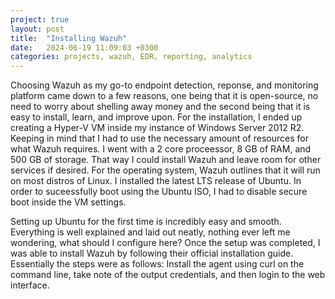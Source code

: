 ```yaml
---
project: true
layout: post
title:  "Installing Wazuh"
date:   2024-06-19 11:09:03 +0300
categories: projects, wazuh, EDR, reporting, analytics
---
```

Choosing Wazuh as my go-to endpoint detection, reponse, and monitoring platform came down to a few reasons, one being that it is open-source, no need to worry about shelling away money and the second being that it is easy to install, learn, and improve upon. For the installation, I ended up creating a Hyper-V VM inside my instance of Windows Server 2012 R2. Keeping in mind that I had to use the necessary amount of resources for what Wazuh requires. I went with a 2 core proceessor, 8 GB of RAM, and 500 GB of storage. That way I could install Wazuh and leave room for other services if desired. For the operating system, Wazuh outlines that it will run on most distros of Linux. I installed the latest LTS release of Ubuntu. In order to suceessfully boot using the Ubuntu ISO, I had to disable secure boot inside the VM settings. 

Setting up Ubuntu for the first time is incredibly easy and smooth. Everything is well explained and laid out neatly, nothing ever left me wondering, what should I configure here? Once the setup was completed, I was able to install Wazuh by following their official installation guide. Essentially the steps were as follows: Install the agent using curl on the command line, take note of the output credentials, and then login to the web interface.


